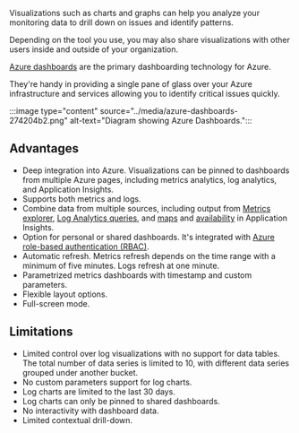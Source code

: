 Visualizations such as charts and graphs can help you analyze your monitoring data to drill down on issues and identify patterns.

Depending on the tool you use, you may also share visualizations with other users inside and outside of your organization.

[Azure dashboards](/azure/azure-portal/azure-portal-dashboards) are the primary dashboarding technology for Azure.

They're handy in providing a single pane of glass over your Azure infrastructure and services allowing you to identify critical issues quickly.

:::image type="content" source="../media/azure-dashboards-274204b2.png" alt-text="Diagram showing Azure Dashboards.":::


## Advantages

 -  Deep integration into Azure. Visualizations can be pinned to dashboards from multiple Azure pages, including metrics analytics, log analytics, and Application Insights.
 -  Supports both metrics and logs.
 -  Combine data from multiple sources, including output from [Metrics explorer](/azure/azure-monitor/platform/metrics-charts), [Log Analytics queries](/azure/azure-monitor/log-query/log-query-overview), and [maps](/azure/azure-monitor/app/app-map) and [availability](/azure/azure-monitor/visualizations) in Application Insights.
 -  Option for personal or shared dashboards. It's integrated with [Azure role-based authentication (RBAC)](/azure/role-based-access-control/overview).
 -  Automatic refresh. Metrics refresh depends on the time range with a minimum of five minutes. Logs refresh at one minute.
 -  Parametrized metrics dashboards with timestamp and custom parameters.
 -  Flexible layout options.
 -  Full-screen mode.

## Limitations

 -  Limited control over log visualizations with no support for data tables. The total number of data series is limited to 10, with different data series grouped under another bucket.
 -  No custom parameters support for log charts.
 -  Log charts are limited to the last 30 days.
 -  Log charts can only be pinned to shared dashboards.
 -  No interactivity with dashboard data.
 -  Limited contextual drill-down.
